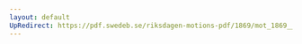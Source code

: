 ```yaml
---
layout: default
UpRedirect: https://pdf.swedeb.se/riksdagen-motions-pdf/1869/mot_1869__ak__00054/mot_1869__ak__00054_003.pdf
---
```

